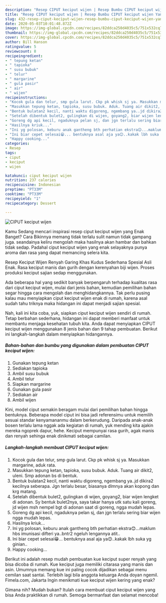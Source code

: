```yaml
---
description: "Resep CIPUT keciput wijen | Resep Bumbu CIPUT keciput wijen Yang Sedap"
title: "Resep CIPUT keciput wijen | Resep Bumbu CIPUT keciput wijen Yang Sedap"
slug: 432-resep-ciput-keciput-wijen-resep-bumbu-ciput-keciput-wijen-yang-sedap
date: 2020-05-03T10:01:48.872Z
image: https://img-global.cpcdn.com/recipes/82ddca250d4035c5/751x532cq70/ciput-keciput-wijen-foto-resep-utama.jpg
thumbnail: https://img-global.cpcdn.com/recipes/82ddca250d4035c5/751x532cq70/ciput-keciput-wijen-foto-resep-utama.jpg
cover: https://img-global.cpcdn.com/recipes/82ddca250d4035c5/751x532cq70/ciput-keciput-wijen-foto-resep-utama.jpg
author: Bill Hanson
ratingvalue: 5
reviewcount: 8
recipeingredient:
- " tepung ketan"
- " tapioka"
- " susu bubuk"
- " telur"
- " margarine"
- " gula pasir"
- " air"
- " wijen"
recipeinstructions:
- "Kocok gula dan telur, smp gula larut. Ckp pk whisk sj ya. Masukkan margarine, aduk rata."
- "Masukkan tepung ketan, tapioka, susu bubuk. Aduk. Tuang air dikit2, uleni. Smp adonan bs di bentuk."
- "Bentuk bulatan2 kecil, nanti waktu digoreng, ngembang ya..jd dikira2 kecilnya seberapa. Jgn terlalu besar, biasanya dlmnya akan kopong dan krg matang."
- "Setelah dibentuk bulet2, gulingkan di wijen, goyang2, biar wijen lengket di adonan. Sy bentuk bulet2nya, saya takar hanya utk satu kali goreng, jd wijen msh nempel bgt di adonan saat di goreng, ngga mudah lepas."
- "Goreng dg api kecil, ngaduknya pelan sj, dan jgn terlalu sering biar wijen ngga mudah lepas."
- "Hasilnya kriuk..."
- "Ini yg polosan, keburu anak gantheng bth perhatian ekstra😊...maklum hbs imunisasi difteri ya..bntr2 ngeluh lengannya atit.."
- "Ini biar cepet selesai😁... bentuknya asal aja ya😊..kakak lbh suka yg ginian.."
- "Happy cooking..."
categories:
- Resep
tags:
- ciput
- keciput
- wijen

katakunci: ciput keciput wijen 
nutrition: 237 calories
recipecuisine: Indonesian
preptime: "PT33M"
cooktime: "PT33M"
recipeyield: "1"
recipecategory: Dessert

---
```



![CIPUT keciput wijen](https://img-global.cpcdn.com/recipes/82ddca250d4035c5/751x532cq70/ciput-keciput-wijen-foto-resep-utama.jpg)

Kamu Sedang mencari inspirasi resep ciput keciput wijen yang Enak Banget? Cara Bikinnya memang tidak terlalu sulit namun tidak gampang juga. seandainya keliru mengolah maka hasilnya akan hambar dan bahkan tidak sedap. Padahal ciput keciput wijen yang enak selayaknya punya aroma dan rasa yang dapat memancing selera kita.

Resep Keciput Wijen Renyah Garing Khas Kudus Sederhana Spesial Asli Enak. Rasa keciput manis dan gurih dengan kerenyahan biji wijen. Proses produksi keciput sajian sedap menggunakan.

Ada beberapa hal yang sedikit banyak berpengaruh terhadap kualitas rasa dari ciput keciput wijen, mulai dari jenis bahan, kemudian pemilihan bahan segar hingga cara mengolah dan menghidangkannya. Tak perlu pusing kalau mau menyiapkan ciput keciput wijen enak di rumah, karena asal sudah tahu triknya maka hidangan ini dapat menjadi sajian spesial.


Nah, kali ini kita coba, yuk, siapkan ciput keciput wijen sendiri di rumah. Tetap berbahan sederhana, hidangan ini dapat memberi manfaat untuk membantu menjaga kesehatan tubuh kita. Anda dapat menyiapkan CIPUT keciput wijen menggunakan 8 jenis bahan dan 9 tahap pembuatan. Berikut ini langkah-langkah dalam menyiapkan hidangannya.

<!--inarticleads1-->

##### Bahan-bahan dan bumbu yang digunakan dalam pembuatan CIPUT keciput wijen:

1. Gunakan  tepung ketan
1. Sediakan  tapioka
1. Ambil  susu bubuk
1. Ambil  telur
1. Siapkan  margarine
1. Gunakan  gula pasir
1. Sediakan  air
1. Ambil  wijen


Kini, model ciput semakin beragam mulai dari pemilihan bahan hingga bentuknya. Beberapa model ciput ini bisa jadi referensimu untuk memilih sesuai standar kenyamananmu dalam berkerudung. Daripada anak-anak bosen terlalu lama nggak ada kegiatan di rumah, yuk mending kita ajakin mereka ngoprek dapur, hehe. Keciput mempunyai rasa gurih, agak manis dan renyah sehinga enak dinikmati sebagai camilan. 

<!--inarticleads2-->

##### Langkah-langkah membuat CIPUT keciput wijen:

1. Kocok gula dan telur, smp gula larut. Ckp pk whisk sj ya. Masukkan margarine, aduk rata.
1. Masukkan tepung ketan, tapioka, susu bubuk. Aduk. Tuang air dikit2, uleni. Smp adonan bs di bentuk.
1. Bentuk bulatan2 kecil, nanti waktu digoreng, ngembang ya..jd dikira2 kecilnya seberapa. Jgn terlalu besar, biasanya dlmnya akan kopong dan krg matang.
1. Setelah dibentuk bulet2, gulingkan di wijen, goyang2, biar wijen lengket di adonan. Sy bentuk bulet2nya, saya takar hanya utk satu kali goreng, jd wijen msh nempel bgt di adonan saat di goreng, ngga mudah lepas.
1. Goreng dg api kecil, ngaduknya pelan sj, dan jgn terlalu sering biar wijen ngga mudah lepas.
1. Hasilnya kriuk...
1. Ini yg polosan, keburu anak gantheng bth perhatian ekstra😊...maklum hbs imunisasi difteri ya..bntr2 ngeluh lengannya atit..
1. Ini biar cepet selesai😁... bentuknya asal aja ya😊..kakak lbh suka yg ginian..
1. Happy cooking...


Berikut ini adalah resep mudah pembuatan kue keciput super renyah yang bisa dicoba di rumah. Kue keciput juga memiliki citarasa yang manis dan asin. Umumnya memang kue ini paling cocok dijadikan sebagai menu cemilan saat santai. Terlebih lagi bila anggota keluarga Anda doyan ngemil. Fimela.com, Jakarta Ingin menikmati kue keciput wijen kering yang enak? 

Gimana nih? Mudah bukan? Itulah cara membuat ciput keciput wijen yang bisa Anda praktikkan di rumah. Semoga bermanfaat dan selamat mencoba!
